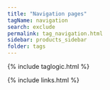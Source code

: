 ```yaml
---
title: "Navigation pages"
tagName: navigation
search: exclude
permalink: tag_navigation.html
sidebar: products_sidebar
folder: tags
---
```

{% include taglogic.html %}

{% include links.html %}
